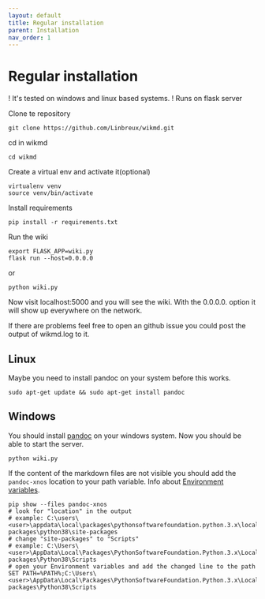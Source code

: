 ```yaml
---
layout: default
title: Regular installation
parent: Installation
nav_order: 1
---
```


# Regular installation
! It's tested on windows and linux based systems.
! Runs on flask server

Clone te repository
```
git clone https://github.com/Linbreux/wikmd.git
```
cd in wikmd
```
cd wikmd
```

Create a virtual env and activate it(optional)
```
virtualenv venv
source venv/bin/activate
```
Install requirements
```
pip install -r requirements.txt
```
Run the wiki
```
export FLASK_APP=wiki.py
flask run --host=0.0.0.0
```
or 
```
python wiki.py
```

Now visit localhost:5000 and you will see the wiki. With the 0.0.0.0. option it will show up everywhere on the network.

If there are problems feel free to open an github issue you could post the output of wikmd.log to it.

## Linux

Maybe you need to install pandoc on your system before this works.
```
sudo apt-get update && sudo apt-get install pandoc
```

## Windows

You should install [pandoc](https://pandoc.org/installing.html) on your windows system. Now you should be able to start
the server.
```
python wiki.py
```
If the content of the markdown files are not visible you should add the `pandoc-xnos` location to your path variable. Info about [Environment variables](https://www.computerhope.com/issues/ch000549.htm).
```
pip show --files pandoc-xnos
# look for "location" in the output
# example: C:\users\<user>\appdata\local\packages\pythonsoftwarefoundation.python.3.x\localcache\local-packages\python38\site-packages
# change "site-packages" to "Scripts"
# example: C:\Users\<user>\AppData\Local\Packages\PythonSoftwareFoundation.Python.3.x\LocalCache\local-packages\Python38\Scripts
# open your Environment variables and add the changed line to the path
SET PATH=%PATH%;C:\Users\<user>\AppData\Local\Packages\PythonSoftwareFoundation.Python.3.x\LocalCache\local-packages\Python38\Scripts
```

